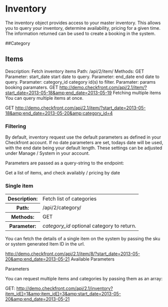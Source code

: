 # Inventory

The inventory object provides access to your master inventory. This allows you to query your inventory, determine availability, pricing for a given time. The information returned can be used to create a booking in the system.


##Category


## Items
Description:	Fetch inventory items
Path:	/api/2/item/
Methods:	GET
Parameter:	start_date start date to query.
Parameter:	end_date end date to query.
Paramater:	category_id category id(s) to filter.
Paramater:	params booking paramaters.
GET http://demo.checkfront.com/api/2.1/item/?start_date=2013-05-18&amp;end_date=2013-05-19
Fetching multiple items
You can query multiple items at once.

GET http://demo.checkfront.com/api/2.1/item/?start_date=2013-05-18&amp;end_date=2013-05-20&amp;category_id=4

### Filtering

By default, inventory request use the default parameters as defined in your Checkfront account. If no date parameters are set, todays date will be used, with the end date being your default length. These settings can be adjusted under Manage / System in your account.

Parameters are passed as a query-string to the endpoint:

Get a list of items, and check availably / pricing by date

### Single item
<table>
<tbody>
<tr>
<th>Description:</th>
<td>Fetch list of categories</td>
</tr>
<tr>
<th>Path:</th>
<td>/api/2/category/</td>
</tr>
<tr>
<th>Methods:</th>
<td>GET</td>
</tr>
<tr>
<th>Parameter:</th>
<td><var>category_id</var> optional category to return.</td>
</tr>
</tbody>
</table>

You can fetch the details of a single item on the system by passing the sku or system generated Item ID in the url.

http://demo.checkfront.com/api/2.1/item/8/?start_date=2013-05-20&amp;end_date=2013-05-21
Available Parameters

Parameters

You can request multiple items and categories by passing them as an array:

GET: http://demo.checkfront.com/api/2.1/inventory?item_id[]=1&amp;item_id[]=3&amp;start_date=2013-05-20&amp;end_date=2013-05-21


